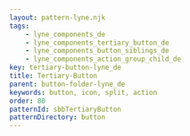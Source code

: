 ```yaml
---
layout: pattern-lyne.njk
tags: 
    - lyne_components_de
    - lyne_components_tertiary_button_de
    - lyne_components_button_siblings_de
    - lyne_components_action_group_child_de
key: tertiary-button-lyne_de
title: Tertiary-Button
parent: button-folder-lyne_de
keywords: button, icon, split, action
order: 80
patternId: sbbTertiaryButton
patternDirectory: button
---
```

